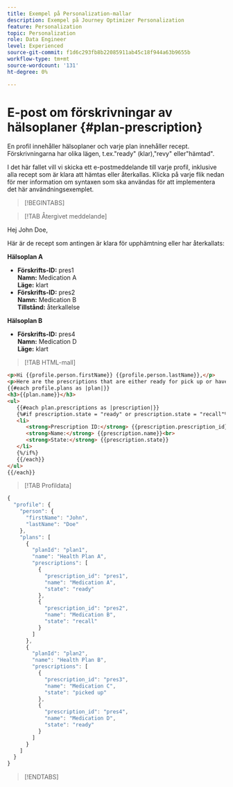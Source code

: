 ```yaml
---
title: Exempel på Personalization-mallar
description: Exempel på Journey Optimizer Personalization
feature: Personalization
topic: Personalization
role: Data Engineer
level: Experienced
source-git-commit: f1d6c293fb8b22085911ab45c18f944a63b9655b
workflow-type: tm+mt
source-wordcount: '131'
ht-degree: 0%

---
```



# E-post om förskrivningar av hälsoplaner {#plan-prescription}

En profil innehåller hälsoplaner och varje plan innehåller recept. Förskrivningarna har olika lägen, t.ex.&quot;ready&quot; (klar),&quot;revy&quot; eller&quot;hämtad&quot;.

I det här fallet vill vi skicka ett e-postmeddelande till varje profil, inklusive alla recept som är klara att hämtas eller återkallas. Klicka på varje flik nedan för mer information om syntaxen som ska användas för att implementera det här användningsexemplet.

>[!BEGINTABS]

>[!TAB Återgivet meddelande]

<p>Hej John Doe,</p>
<p>Här är de recept som antingen är klara för upphämtning eller har återkallats:</p>

**Hälsoplan A**

<ul>

<li>
      <strong>Förskrifts-ID:</strong> pres1<br>
      <strong>Namn:</strong> Medication A<br>
      <strong>Läge:</strong> klart
   </li>

<li>
      <strong>Förskrifts-ID:</strong> pres2<br>
      <strong>Namn:</strong> Medication B<br>
      <strong>Tillstånd:</strong> återkallelse
   </li>

</ul>

**Hälsoplan B**

<ul>

<li>
      <strong>Förskrifts-ID:</strong> pres4<br>
      <strong>Namn:</strong> Medication D<br>
      <strong>Läge:</strong> klart
   </li>

</ul>

>[!TAB HTML-mall]

```html
<p>Hi {{profile.person.firstName}} {{profile.person.lastName}},</p>
<p>Here are the prescriptions that are either ready for pick up or have been recalled:</p>
{{#each profile.plans as |plan|}}
<h3>{{plan.name}}</h3>
<ul>
   {{#each plan.prescriptions as |prescription|}}
   {%#if prescription.state = "ready" or prescription.state = "recall"%}
   <li>
      <strong>Prescription ID:</strong> {{prescription.prescription_id}}<br>
      <strong>Name:</strong> {{prescription.name}}<br>
      <strong>State:</strong> {{prescription.state}}
   </li>
   {%/if%}
   {{/each}}
</ul>
{{/each}}
```

>[!TAB Profildata]

```javascript
{
  "profile": {
    "person": {
      "firstName": "John",
      "lastName": "Doe"
    },
    "plans": [
      {
        "planId": "plan1",
        "name": "Health Plan A",
        "prescriptions": [
          {
            "prescription_id": "pres1",
            "name": "Medication A",
            "state": "ready"
          },
          {
            "prescription_id": "pres2",
            "name": "Medication B",
            "state": "recall"
          }
        ]
      },
      {
        "planId": "plan2",
        "name": "Health Plan B",
        "prescriptions": [
          {
            "prescription_id": "pres3",
            "name": "Medication C",
            "state": "picked up"
          },
          {
            "prescription_id": "pres4",
            "name": "Medication D",
            "state": "ready"
          }
        ]
      }
    ]
  }
}
```

>[!ENDTABS]
